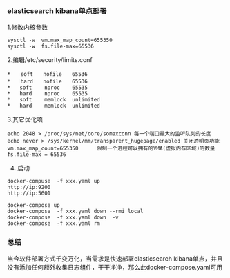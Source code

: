 ###  elasticsearch kibana单点部署

1.修改内核参数
```
sysctl -w  vm.max_map_count=655350
sysctl -w  fs.file-max=65536
```

2.编辑/etc/security/limits.conf 
```
*　　soft　　nofile　　65536
*　　hard　　nofile　　65536
*   soft    nproc    65535
*   hard    nproc    65535
*   soft    memlock  unlimited
*   hard    memlock  unlimited
```

3.其它优化项
```
echo 2048 > /proc/sys/net/core/somaxconn 每一个端口最大的监听队列的长度
echo never > /sys/kernel/mm/transparent_hugepage/enabled 关闭透明页功能
vm.max_map_count=655350      限制一个进程可以拥有的VMA(虚拟内存区域)的数量
fs.file-max = 65536     
```

4. 启动
```
docker-compuse  -f xxx.yaml up
http://ip:9200
http://ip:5601
```

```
docker-compose up
docker-compose  -f xxx.yaml down --rmi local
docker-compose  -f xxx.yaml down  -v
docker-compose  -f xxx.yaml rm
```

### 总结
当今软件部署方式千变万化，当需求是快速部署elasticsearch kibana单点，并且没有添加任何额外收集日志组件，干干净净，那么此docker-compose.yaml可用
